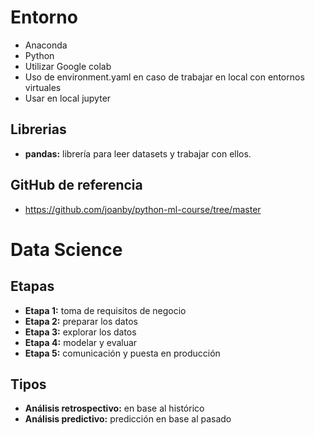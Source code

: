 # Entorno
* Anaconda
* Python
* Utilizar Google colab
* Uso de environment.yaml en caso de trabajar en local con entornos virtuales
* Usar en local jupyter

## Librerias
* **pandas:** librería para leer datasets y trabajar con ellos.

## GitHub de referencia
* https://github.com/joanby/python-ml-course/tree/master

# Data Science
## Etapas
* **Etapa 1:** toma de requisitos de negocio
* **Etapa 2:** preparar los datos
* **Etapa 3:** explorar los datos
* **Etapa 4:** modelar y evaluar
* **Etapa 5:** comunicación y puesta en producción

## Tipos
* **Análisis retrospectivo:** en base al histórico
* **Análisis predictivo:** predicción en base al pasado

